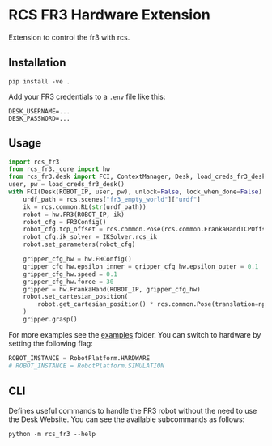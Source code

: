 # RCS FR3 Hardware Extension
Extension to control the fr3 with rcs.

## Installation
```shell
pip install -ve .
```

Add your FR3 credentials to a `.env` file like this:
```env
DESK_USERNAME=...
DESK_PASSWORD=...
```

## Usage
```python
import rcs_fr3
from rcs_fr3._core import hw
from rcs_fr3.desk import FCI, ContextManager, Desk, load_creds_fr3_desk
user, pw = load_creds_fr3_desk()
with FCI(Desk(ROBOT_IP, user, pw), unlock=False, lock_when_done=False):
    urdf_path = rcs.scenes["fr3_empty_world"]["urdf"]
    ik = rcs.common.RL(str(urdf_path))
    robot = hw.FR3(ROBOT_IP, ik)
    robot_cfg = FR3Config()
    robot_cfg.tcp_offset = rcs.common.Pose(rcs.common.FrankaHandTCPOffset())
    robot_cfg.ik_solver = IKSolver.rcs_ik
    robot.set_parameters(robot_cfg)

    gripper_cfg_hw = hw.FHConfig()
    gripper_cfg_hw.epsilon_inner = gripper_cfg_hw.epsilon_outer = 0.1
    gripper_cfg_hw.speed = 0.1
    gripper_cfg_hw.force = 30
    gripper = hw.FrankaHand(ROBOT_IP, gripper_cfg_hw)
    robot.set_cartesian_position(
        robot.get_cartesian_position() * rcs.common.Pose(translation=np.array([0.05, 0, 0]))
    )
    gripper.grasp()
```
For more examples see the [examples](../../examples/) folder.
You can switch to hardware by setting the following flag:
```python
ROBOT_INSTANCE = RobotPlatform.HARDWARE
# ROBOT_INSTANCE = RobotPlatform.SIMULATION
```


## CLI
Defines useful commands to handle the FR3 robot without the need to use the Desk Website.
You can see the available subcommands as follows:
```shell
python -m rcs_fr3 --help
```